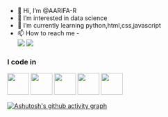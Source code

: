 - 👋 Hi, I’m @AARIFA-R
- 👀 I’m interested in data science
- 🌱 I’m currently learning python,html,css,javascript
- 📫 How to reach me 
-<br /> [<img src="https://img.shields.io/badge/Gmail-D14836?style=for-the-badge&logo=gmail&logoColor=white" />](royalmdn02@gmail.com) [<img src="https://img.shields.io/badge/LinkedIn-0077B5?style=for-the-badge&logo=linkedin&logoColor=white" />](https://www.linkedin.com/in/aarifa-r-755ba3299?utm_source=share&utm_campaign=share_via&utm_content=profile&utm_medium=android_app)
### I code in
<img height="50" width="50" src="https://img.icons8.com/color/48/000000/python.png" /> <img height="50" width="50" src="https://img.icons8.com/color/48/000000/c-programming.png" /> <img height="50" width="50" src="https://img.icons8.com/color/48/000000/c-plus-plus-logo.png" />  <img height="50" width="50" src="https://img.icons8.com/color/48/000000/html-5.png" /> <img height="50" width="50" src="https://img.icons8.com/color/48/000000/css3.png" />

[![Ashutosh's github activity graph](https://github-readme-activity-graph.vercel.app/graph?username=AARIFA-R&bg_color=081a4f&color=b49d9d&line=f1eff0&point=ad258f&area=true&hide_border=true)](https://github.com/ashutosh00710/github-readme-activity-graph)
